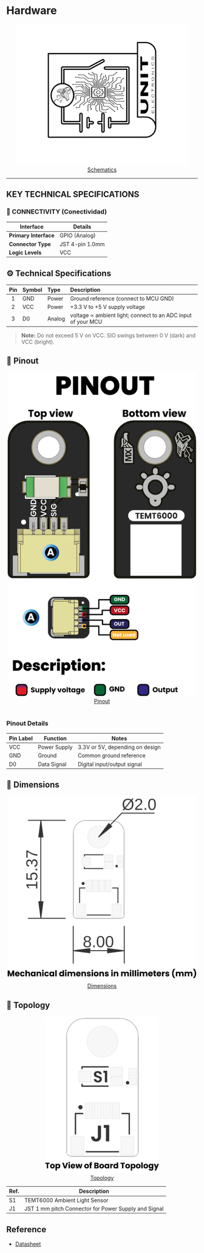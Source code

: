# Hardware
<div align="center">
    <a href="./unit_sch_V_0_0_1_ue0098_TEMT6000.pdf"><img src="resources/img/Schematics_icon.jpg?raw=false" width="450px" alt="Schematics"/><br/> Schematics</a>
</div>

---


## KEY TECHNICAL SPECIFICATIONS

<!-- 
========================================
EDITABLE SPECIFICATIONS TEMPLATE
========================================
Edita los valores a continuación según necesites.
El formato se mantendrá automáticamente en el PDF generado.
-->

### 🔌 CONNECTIVITY (Conectividad)
<!-- Edita las interfaces y conectores disponibles -->
| Interface | Details |
|-----------|---------|
| **Primary Interface** | GPIO (Analog) |
| **Connector Type** | JST 4-pin 1.0mm |
| **Logic Levels** | VCC |


## ⚙️ Technical Specifications

<div align="center">

| Pin | Symbol | Type     | Description                                                                 |
| :---: | :----- | :------- | :-------------------------------------------------------------------------- |
| 1     | GND    | Power    | Ground reference (connect to MCU GND)                                       |
| 2     | VCC    | Power    | +3.3 V to +5 V supply voltage                                               |
| 3     | D0     | Analog   | voltage ∝ ambient light; connect to an ADC input of your MCU |
</div>

> **Note:** Do not exceed 5 V on VCC. SIO swings between 0 V (dark) and VCC (bright).

## 🔌 Pinout

<div align="center">
    <a href="#"><img src="resources/unit_pinout_v_0_0_1_ue0098_temt600_ambient_light_sensor_en.jpg" width="500px"><br/>Pinout</a>
    <br/><br/>

</div>

### **Pinout Details**


| Pin Label | Function        | Notes                             |
|-----------|-----------------|-----------------------------------|
| VCC       | Power Supply    | 3.3V or 5V, depending on design    |
| GND       | Ground          | Common ground reference            |
| D0        | Data Signal     | Digital input/output signal        |

## 📏 Dimensions

<div align="center">
<a href="./resources/unit_dimension_V_0_0_1_ue0098_TEMT6000.png"><img src="./resources/unit_dimension_V_0_0_1_ue0098_TEMT6000.png" width="500px"><br/> Dimensions</a>
</div>

## 📃 Topology

<div align="center">
<a href="./resources/unit_topology_V_0_0_1_ue0098_TEMT6000.png"><img src="./resources/unit_topology_V_0_0_1_ue0098_TEMT6000.png" width="300px"><br/> Topology</a>

| Ref. | Description                              |
|------|------------------------------------------|
| S1   | TEMT6000 Ambient Light Sensor            |
| J1   | JST 1 mm pitch Connector for Power Supply and Signal |

</div>

## Reference 

- [Datasheet](https://www.vishay.com/docs/84374/temt6000.pdf)